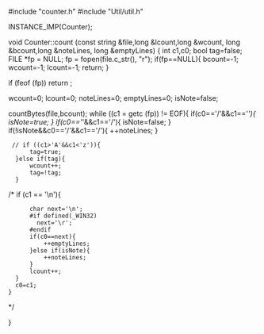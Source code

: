 #include "counter.h"
#include "Util/util.h"

INSTANCE_IMP(Counter);

void Counter::count (const string &file,long &lcount,long &wcount, long &bcount,long &noteLines, long &emptyLines)
{
  int c1,c0;
  bool tag=false;
  FILE *fp = NULL;
  fp = fopen(file.c_str(), "r");
  if(fp==NULL){
      bcount=-1;
      wcount=-1;
      lcount=-1;
      return;
  }

  if (feof (fp))
    return ;

  wcount=0;
  lcount=0;
  noteLines=0;
  emptyLines=0;
  isNote=false;

  countBytes(file,bcount);
  while ((c1 = getc (fp)) != EOF){
      if(c0=='/'&&c1=='*'){
          isNote=true;
      }
      if(c0=='*'&&c1=='/'){
          isNote=false;
      }
      if(!isNote&&c0=='/'&&c1=='/'){
          ++noteLines;
      }

     // if ((c1>'A'&&c1<'z')){
          tag=true;
      }else if(tag){
          wcount++;
          tag=!tag;
      }
/*      if (c1 == '\n'){

          char next='\n';
          #if defined(_WIN32)
            next='\r';
          #endif
          if(c0==next){
              ++emptyLines;
          }else if(isNote){
              ++noteLines;
          }
          lcount++;
      }
      c0=c1;
    }
*/

}


